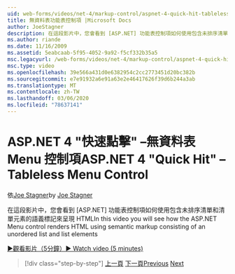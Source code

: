 ```yaml
---
uid: web-forms/videos/net-4/markup-control/aspnet-4-quick-hit-tableless-menu-control
title: 無資料表功能表控制項 |Microsoft Docs
author: JoeStagner
description: 在這段影片中，您會看到 [ASP.NET] 功能表控制項如何使用包含未排序清單和清單元素的語義標記來呈現 HTML
ms.author: riande
ms.date: 11/16/2009
ms.assetid: 5eabcaab-5f95-4052-9a92-f5cf332b35a5
msc.legacyurl: /web-forms/videos/net-4/markup-control/aspnet-4-quick-hit-tableless-menu-control
msc.type: video
ms.openlocfilehash: 39e566a431d0e6382954c2cc2773451d20bc382b
ms.sourcegitcommit: e7e91932a6e91a63e2e46417626f39d6b244a3ab
ms.translationtype: MT
ms.contentlocale: zh-TW
ms.lasthandoff: 03/06/2020
ms.locfileid: "78637141"
---
```

# <a name="aspnet-4-quick-hit--tableless-menu-control"></a><span data-ttu-id="b012b-103">ASP.NET 4 "快速點擊" –無資料表 Menu 控制項</span><span class="sxs-lookup"><span data-stu-id="b012b-103">ASP.NET 4 "Quick Hit" – Tableless Menu Control</span></span>

<span data-ttu-id="b012b-104">依[Joe Stagner](https://github.com/JoeStagner)</span><span class="sxs-lookup"><span data-stu-id="b012b-104">by [Joe Stagner](https://github.com/JoeStagner)</span></span>

<span data-ttu-id="b012b-105">在這段影片中，您會看到 [ASP.NET] 功能表控制項如何使用包含未排序清單和清單元素的語義標記來呈現 HTML</span><span class="sxs-lookup"><span data-stu-id="b012b-105">In this video you will see how the ASP.NET Menu control renders HTML using semantic markup consisting of an unordered list and list elements</span></span> 

[<span data-ttu-id="b012b-106">&#9654;觀看影片（5分鐘）</span><span class="sxs-lookup"><span data-stu-id="b012b-106">&#9654; Watch video (5 minutes)</span></span>](https://channel9.msdn.com/Blogs/ASP-NET-Site-Videos/aspnet-4-quick-hit-tableless-menu-control)

> [!div class="step-by-step"]
> <span data-ttu-id="b012b-107">[上一頁](aspnet-4-quick-hit-table-free-templated-controls.md)
> [下一頁](aspnet-4-quick-hit-hidden-field-divs.md)</span><span class="sxs-lookup"><span data-stu-id="b012b-107">[Previous](aspnet-4-quick-hit-table-free-templated-controls.md)
[Next](aspnet-4-quick-hit-hidden-field-divs.md)</span></span>
